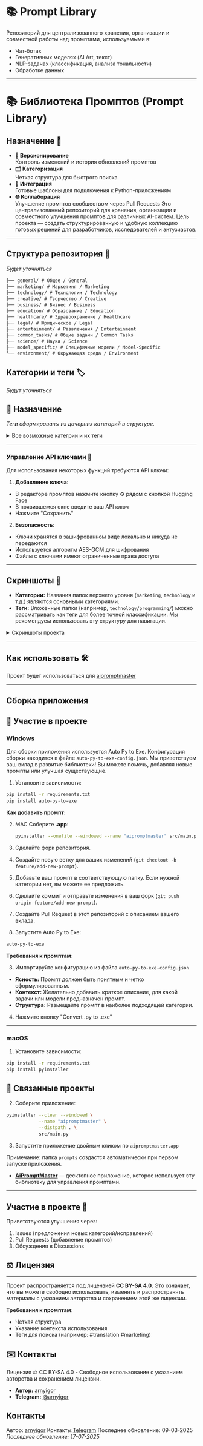 # 📚 Prompt Library

Репозиторий для централизованного хранения, организации и совместной работы над промптами, используемыми в:
- Чат-ботах
- Генеративных моделях (AI Art, текст)
- NLP-задачах (классификация, анализа тональности)
- Обработке данных

---
# 📚 Библиотека Промптов (Prompt Library)

## Назначение 🎯
- **🔄 Версионирование**  
  Контроль изменений и история обновлений промптов
- **🗂️ Категоризация**  
  Четкая структура для быстрого поиска
- **🤖 Интеграция**  
  Готовые шаблоны для подключения к Python-приложениям
- **🌐 Коллаборация**  
  Улучшение промптов сообществом через Pull Requests
  Это централизованный репозиторий для хранения, организации и совместного улучшения промптов для различных AI-систем. Цель проекта — создать структурированную и удобную коллекцию готовых решений для разработчиков, исследователей и энтузиастов.

---

## Структура репозитория 📂
*Будет уточняться*
```
├── general/ # Общее / General
├── marketing/ # Маркетинг / Marketing
├── technology/ # Технологии / Technology
├── creative/ # Творчество / Creative
├── business/ # Бизнес / Business
├── education/ # Образование / Education
├── healthcare/ # Здравоохранение / Healthcare
├── legal/ # Юридическое / Legal
├── entertainment/ # Развлечения / Entertainment
├── common_tasks/ # Общие задачи / Common Tasks
├── science/ # Наука / Science
├── model_specific/ # Специфичные модели / Model-Specific
└── environment/ # Окружающая среда / Environment
```

## Категории и теги 🏷️

*Будут уточняться*
## 🎯 Назначение

*Теги сформированы из дочерних категорий в структуре.*
<details>
  <summary>Все возможные категрии и их теги</summary>

### **General / Общее**
**Теги**:  
`common_tasks`, `education`, `entertainment`, `legal`, `healthcare`
-   **📖 Централизованное хранилище:** Все промпты находятся в одном месте, что упрощает их поиск и использование.
-   **🗂️ Четкая структура:** Промпты организованы по категориям для быстрой навигации.
-   **🤝 Совместная работа:** Любой желающий может предложить улучшения или добавить новые промпты через Pull Requests.
-   **Готовые решения:** Коллекция содержит готовые к использованию промпты для широкого круга задач: от маркетинга и разработки до творчества и образования.

---

### **Marketing / Маркетинг**
**Теги**:  
`social_media`, `seo`, `content_marketing`, `advertising`, `branding`

---
## 🛠️ Как использовать

### **Technology / Технологии**
**Теги**:  
`software`, `data_science`, `ai_ml`, `cloud`, `cybersecurity`, `programming`, `data_analysis`
1.  Перейдите в папку с интересующей вас категорией (например, `creative/` или `technology/`).
2.  Выберите файл с промптом, который соответствует вашей задаче.
3.  Скопируйте текст промпта и используйте его в нужном вам инструменте (ChatGPT, Midjourney, Claude, API вызовы и т.д.).

---

### **Creative / Творчество**
**Теги**:  
`design`, `writing`, `art`, `music`, `video`, `game_dev`
## 📂 Структура репозитория

Репозиторий имеет иерархическую структуру. Каждая папка верхнего уровня представляет собой основную категорию.
```
├── business/ # Бизнес 
├── common_tasks/ # Общие задачи 
├── creative/ # Творчество 
├── education/ # Образование 
├── entertainment/ # Развлечения 
├── environment/ # Окружающая среда 
├── general/ # Общее 
├── healthcare/ # Здравоохранение 
├── legal/ # Юридическое 
├── marketing/ # Маркетинг 
├── model_specific/ # Специфичные для моделей 
├── science/ # Наука 
└── technology/ # Технологии
```
---

### **Business / Бизнес**
**Теги**:  
`finance`, `hr`, `project_management`, `sales`, `customer_service`
## 🏷️ Категории и теги

---

### **Education / Образование**
**Теги**:  
`courses`, `research`, `language_learning`, `testing`

---

### **Healthcare / Здравоохранение**
**Теги**:  
`diagnostics`, `patient_care`, `medical_research`

---

### **Legal / Юридическое**
**Теги**:  
`contracts`, `regulations`, `dispute_resolution`

---

### **Entertainment / Развлечения**
**Теги**:  
`games`, `music`, `movies`, `books`

---

### **Social Media / Соцсети**
**Теги**:  
`instagram`, `facebook`, `tiktok`

---

### **SEO**
**Теги**:  
`keyword_optimization`, `content_strategy`

---

### **AI/ML / ИИ и ML**
**Теги**:  
`nlp`, `computer_vision`, `reinforcement_learning`

---

### **Software / Программное обеспечение**
**Теги**:  
`dev_ops`, `web_dev`, `mobile_dev`

---

### **Design / Дизайн**
**Теги**:  
`uiux`, `graphic_design`, `3d_modeling`

---

### **Writing / Письмо**
**Теги**:  
`fiction`, `academic`, `technical`

---

### **Finance / Финансы**
**Теги**:  
`investment`, `accounting`, `risk_management`

---

### **HR**
**Теги**:  
`recruitment`, `training`, `performance`

---

### **Diagnostics / Диагностика**
**Теги**:  
`medical_imaging`, `symptom_analysis`

---

### **Courses / Курсы**
**Теги**:  
`programming`, `mathematics`, `languages`

---

### **Games / Игры**
**Теги**:  
`strategy`, `puzzle`, `casual`

---

### **Music / Музыка**
**Теги**:  
`composition`, `production`, `analysis`

---

### **Common Tasks / Общие задачи**
**Теги**:  
`productivity`, `translations`, `automation`

---

### **Science / Наука**
**Теги**:  
`physics`, `chemistry`, `biology`

---

### **Model-Specific / Специфичные модели**
**Теги**:  
`gpt-4`, `dalle`, `stable_diffusion`, `midjourney`

---

### **Programming / Программирование**
**Теги**:  
`python`, `javascript`, `data_structures`

---

### **Data Analysis / Анализ данных**
**Теги**:  
`statistics`, `big_data`, `visualization`

---

### **Environment / Окружающая среда**
**Теги**:  
`climate`, `energy`, `conservation`

---

### **Game Development / Разработка игр**
**Теги**:  
`game_design`, `asset_creation`, `level_design`

</details>

---

### Управление API ключами 🔑
Для использования некоторых функций требуются API ключи:

1. **Добавление ключа**:
  - В редакторе промптов нажмите кнопку ⚙️ рядом с кнопкой Hugging Face
  - В появившемся окне введите ваш API ключ
  - Нажмите "Сохранить"

2. **Безопасность**:
  - Ключи хранятся в зашифрованном виде локально и никуда не передаются
  - Используется алгоритм AES-GCM для шифрования
  - Файлы с ключами имеют ограниченные права доступа

---

## Скриншоты 📸
-   **Категории:** Названия папок верхнего уровня (`marketing`, `technology` и т.д.) являются основными категориями.
-   **Теги:** Вложенные папки (например, `technology/programming/`) можно рассматривать как теги для более точной классификации. Мы рекомендуем использовать эту структуру для навигации.

<details>
  <summary>Скриншоты проекта</summary>
  <summary>Посмотреть примеры категорий и подкатегорий (тегов)</summary>

![Основное окно](screenshots/main_window.jpg)
_Виджет с поиском, списком промптов и кнопками действий_
![Скриншот 1](screenshots/edit_window_1.jpg)
![Скриншот 2](screenshots/edit_window_2.jpg)
![Скриншот 3](screenshots/edit_window_3.jpg)
![Скриншот 4](screenshots/edit_window_4.jpg)
![Скриншот 5](screenshots/edit_window_5.jpg)
![Скриншот для запросов в Hugging Face](screenshots/hf_window.jpg)
- **Technology / Технологии**
  - `software`
  - `data_science`
  - `ai_ml`
  - `programming`
- **Creative / Творчество**
  - `design`
  - `writing`
  - `art`
  - `game_dev`
- **Business / Бизнес**
  - `finance`
  - `hr`
  - `project_management`

</details>

---

## Как использовать 🛠️
Проект будет использоваться для [aipromptmaster]( https://github.com/arnyigor/aipromptmaster)

---

## Сборка приложения
## 🤝 Участие в проекте

### Windows
Для сборки приложения используется Auto Py to Exe. Конфигурация сборки находится в файле `auto-py-to-exe-config.json`.
Мы приветствуем ваш вклад в развитие библиотеки! Вы можете помочь, добавляя новые промпты или улучшая существующие.

1. Установите зависимости:
```bash
pip install -r requirements.txt
pip install auto-py-to-exe
```
**Как добавить промпт:**

2. MAC Соберите **.app**:
   ```bash
   pyinstaller --onefile --windowed --name "aipromptmaster" src/main.py --distpath .
1.  Сделайте форк репозитория.
2.  Создайте новую ветку для ваших изменений (`git checkout -b feature/add-new-prompt`).
3.  Добавьте ваш промпт в соответствующую папку. Если нужной категории нет, вы можете ее предложить.
4.  Сделайте коммит и отправьте изменения в ваш форк (`git push origin feature/add-new-prompt`).
5.  Создайте Pull Request в этот репозиторий с описанием вашего вклада.

2. Запустите Auto Py to Exe:
```bash
auto-py-to-exe
```
**Требования к промптам:**

3. Импортируйте конфигурацию из файла `auto-py-to-exe-config.json`
-   **Ясность:** Промпт должен быть понятным и четко сформулированным.
-   **Контекст:** Желательно добавить краткое описание, для какой задачи или модели предназначен промпт.
-   **Структура:** Размещайте промпт в наиболее подходящей категории.

4. Нажмите кнопку "Convert .py to .exe"
---

### macOS
1. Установите зависимости:
```bash
pip install -r requirements.txt
pip install pyinstaller
```
## 🔗 Связанные проекты

2. Соберите приложение:
```bash
pyinstaller --clean --windowed \
            --name "aipromptmaster" \
            --distpath . \
            src/main.py
```

3. Запустите приложение двойным кликом по `aipromptmaster.app`

Примечание: папка `prompts` создастся автоматически при первом запуске приложения.
-   [**AiPromptMaster**](https://github.com/arnyigor/aipromptmaster) — десктопное приложение, которое использует эту библиотеку для управления промптами.

---

## **Участие в проекте** 🤝
Приветствуются улучшения через:
1. Issues (предложения новых категорий/исправлений)
2. Pull Requests (добавление промптов)
3. Обсуждения в Discussions
## ⚖️ Лицензия

---
Проект распространяется под лицензией **CC BY-SA 4.0**. Это означает, что вы можете свободно использовать, изменять и распространять материалы с указанием авторства и сохранением этой же лицензии.

**Требования к промптам**:
- Четкая структура
- Указание контекста использования
- Теги для поиска (например: #translation #marketing)
## ✉️ Контакты

Лицензия ⚖️
CC BY-SA 4.0 - Свободное использование с указанием авторства и сохранением лицензии.
-   **Автор:** [arnyigor](https://github.com/arnyigor)
-   **Telegram:** [@arnyigor](https://t.me/arnyigor)

## Контакты
Автор: [arnyigor](https://github.com/arnyigor)
Контакты:[Telegram](https://t.me/arnyigor)
Последнее обновление: 09-03-2025
*Последнее обновление: 17-07-2025*

